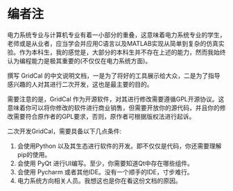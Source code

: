 # 编者注

电力系统专业与计算机专业有着一小部分的重叠，这意味着电力系统专业的学生，老师或是从业者，应当学会并应用C语言以及MATLAB实现从简单到复杂的仿真实验。作为本科生，我的感觉是，大部分的本科生并不存在上述的能力，然而我始终认为编程能力是极其重要的(不仅仅在电力系统方面)。

撰写 GridCal 的中文说明文档，一是为了将好的工具展示给大众，二是为了指导感兴趣的人对其进行二次开发，这也是最主要的目的。

需要注意的是，GridCal 作为开源软件，对其进行修改需要遵循GPL开源协议。这意味着你可以将你修改的软件进行商业销售，但需要开放你的源代码，并且你的修改需要符合原作者的GPL要求，否则，原作者可根据版权法进行起诉。

二次开发GridCal，需要具备以下几点条件:

1. 会使用Python 以及其生态进行软件的开发。即不仅仅是代码，你还需要理解pip的使用。
2. 会使用 PyQt 进行UI编写。至少，你需要知道Qt中存在哪些组件。
3. 会使用 Pycharm 或者其他IDE。没有一个顺手的IDE，寸步难行。
4. 电力系统方向相关人员。我想这也是你在看这份文档的原因。
